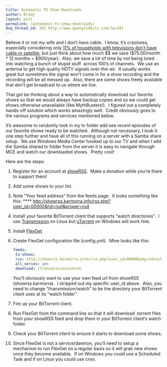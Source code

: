 ```yaml
---
title: Automatic TV Show Downloads
author: Brady
layout: post
permalink: /automatic-tv-show-downloads/
dsq_thread_id: 341 http://www.geekytidbits.com/?p=341
---
```


Believe it or not my wife and I don&#8217;t have cable.  I know, it&#8217;s craziness, especially considering only <a href="http://blog.nielsen.com/nielsenwire/wp-content/uploads/2010/04/TVA_2009-for-Wire.pdf" target="_blank">11% of households with televisions don&#8217;t have cable or satellite</a>, but just think about how much $$ we save ($75.00/month \* 12 months = $900/year).  Also, we save a lot of time by not being lured into watching a bunch of stupid stuff  across 100&#8217;s of channels.  We use an antenna to get high quality HDTV signals over-the-air.  It usually works great but sometimes the signal won&#8217;t come in for a show recording and the recording will be all messed up.  Also, there are some shows freely available that don&#8217;t get broadcast to us where we live.

That got be thinking about a way to automatically download our favorite shows so that we would always have backup copies and so we could get shows otherwise unavailable (like MythBusters!).  I figured out a completely hands-off solution which works amazingly well.  Credit obviously goes to the various programs and services mentioned below.

It&#8217;s awesome to randomly look in my tv folder add see recent episodes of our favorite shows ready to be watched.  Although not necessary, I took it one step further and have all of this running on a server with a Samba share setup.  We use Windows Media Center hooked up to our TV and when I add the Samba shared tv folder from the server it is easy to navigate through MCE and watch our downloaded shows.  Pretty cool!

Here are the steps:

1. Register for an account at <a href="http://showrss.karmorra.info/" target="_blank">showRSS</a>.  Make a donation while you&#8217;re there to support them!
2. Add some shows to your list.
3. Note &#8220;Your feed address&#8221; from the feeds page.  It looks something like this: \*\*\*\* http://showrss.karmorra.info/rss.php?user_id=00000&hd=null&proper=null
4. Install your favorite BitTorrent client that supports &#8220;watch directories&#8221;.  I use <a href="http://www.transmissionbt.com/" target="_blank">Transmission</a> on Linux but <a href="http://www.utorrent.com/" target="_blank">uTorrent</a> on Windows will work fine.
5. Install <a href="http://flexget.com/wiki/Install" target="_blank">FlexGet</a>
6. Create FlexGet configuration file (config.yml).  Mine looks like this:

   ```yaml
   feeds:
    tv-shows:
    rss: http://showrss.karmorra.info/rss.php?user_id=00000&amp;hd=null&amp;proper=null
    all_series: yes
    download: /transmission/watch/
   ```

   You&#8217;ll obviously want to use your own feed url from showRSS (showrss.karmorra).  I stripped out my specific user_id above.  Also, you need to change &#8220;/transmission/watch&#8221; to be the directory your BitTorrent client uses at its &#8220;watch folder&#8221;.

7. Fire up your BitTorrent client.
8. Run FlexGet from the command line so that it will download .torrent files from your showRSS feed and drop them in your BitTorrent client&#8217;s watch folder.
9. Check your BitTorrent client to ensure it starts to download some shows.
10. Since FlexGet is not a service/daemon, you&#8217;ll need to setup a mechanism to run FlexGet on a regular basis so it will grab new shows once they become available.  If on Windows you could use a Scheduled Task and if on Linux you could use cron.</ol>
